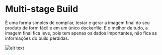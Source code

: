 # Multi-stage Build

É uma forma simples de compilar, testar e gerar a imagem final do seu produto de form fácil e em um único dockerfile. E o melhor de tudo, a imagem final fica leve, pois tem apenas os dados importantes, não fica as informações do build perdidas.

![alt text](https://miro.medium.com/max/926/1*zEhVBwQmSYOfWONtBf7CMQ.png "Imagem descrevendo os passos")

